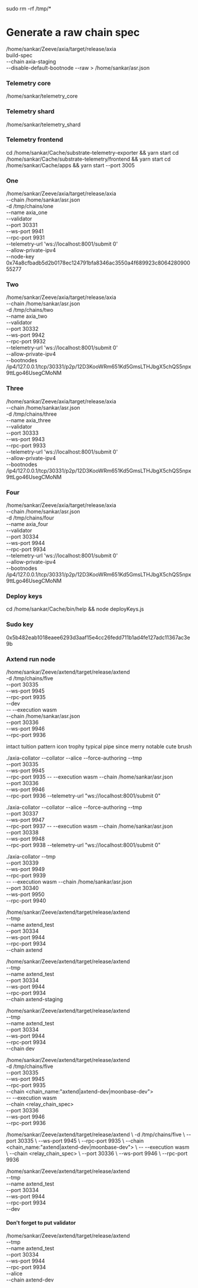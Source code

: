 sudo rm -rf /tmp/\*

# Generate a raw chain spec

/home/sankar/Zeeve/axia/target/release/axia \
build-spec \
--chain axia-staging \
--disable-default-bootnode --raw > /home/sankar/asr.json

### Telemetry core

/home/sankar/telemetry_core

### Telemetry shard

/home/sankar/telemetry_shard

### Telemetry frontend

cd /home/sankar/Cache/substrate-telemetry-exporter && yarn start
cd /home/sankar/Cache/substrate-telemetry/frontend && yarn start
cd /home/sankar/Cache/apps && yarn start --port 3005

### One

/home/sankar/Zeeve/axia/target/release/axia \
--chain /home/sankar/asr.json \
-d /tmp/chains/one \
--name axia_one \
--validator \
--port 30331 \
--ws-port 9941 \
--rpc-port 9931 \
--telemetry-url 'ws://localhost:8001/submit 0' \
--allow-private-ipv4 \
--node-key 0x74a8cfbadb5d2b0178ec124791bfa8346ac3550a4f689923c806428090055277

### Two

/home/sankar/Zeeve/axia/target/release/axia \
--chain /home/sankar/asr.json \
-d /tmp/chains/two \
--name axia_two \
--validator \
--port 30332 \
--ws-port 9942 \
--rpc-port 9932 \
--telemetry-url 'ws://localhost:8001/submit 0' \
--allow-private-ipv4 \
--bootnodes /ip4/127.0.0.1/tcp/30331/p2p/12D3KooWRm651Kd5GmsLTHJbgX5chQS5npx9ttLgo46UsegCMoNM

### Three

/home/sankar/Zeeve/axia/target/release/axia \
--chain /home/sankar/asr.json \
-d /tmp/chains/three \
--name axia_three \
--validator \
--port 30333 \
--ws-port 9943 \
--rpc-port 9933 \
--telemetry-url 'ws://localhost:8001/submit 0' \
--allow-private-ipv4 \
--bootnodes /ip4/127.0.0.1/tcp/30331/p2p/12D3KooWRm651Kd5GmsLTHJbgX5chQS5npx9ttLgo46UsegCMoNM

### Four

/home/sankar/Zeeve/axia/target/release/axia \
--chain /home/sankar/asr.json \
-d /tmp/chains/four \
--name axia_four \
--validator \
--port 30334 \
--ws-port 9944 \
--rpc-port 9934 \
--telemetry-url 'ws://localhost:8001/submit 0' \
--allow-private-ipv4 \
--bootnodes /ip4/127.0.0.1/tcp/30331/p2p/12D3KooWRm651Kd5GmsLTHJbgX5chQS5npx9ttLgo46UsegCMoNM

### Deploy keys

cd /home/sankar/Cache/bin/help && node deployKeys.js

### Sudo key

0x5b482eab1018eaee6293d3aaf15e4cc26fedd711b1ad4fe127adc11367ac3e9b

### Axtend run node

/home/sankar/Zeeve/axtend/target/release/axtend \
-d /tmp/chains/five \
--port 30335 \
--ws-port 9945 \
--rpc-port 9935 \
--dev \
-- --execution wasm \
--chain /home/sankar/asr.json \
--port 30336 \
--ws-port 9946 \
--rpc-port 9936

intact tuition pattern icon trophy typical pipe since merry notable cute brush

./axia-collator --collator --alice --force-authoring --tmp \
--port 30335 \
--ws-port 9945 \
--rpc-port 9935 -- --execution wasm --chain /home/sankar/asr.json \
--port 30336 \
--ws-port 9946 \
--rpc-port 9936
--telemetry-url "ws://localhost:8001/submit 0"

./axia-collator --collator --alice --force-authoring --tmp \
--port 30337 \
--ws-port 9947 \
--rpc-port 9937 -- --execution wasm --chain /home/sankar/asr.json \
--port 30338 \
--ws-port 9948 \
--rpc-port 9938
--telemetry-url "ws://localhost:8001/submit 0"

./axia-collator --tmp \
--port 30339 \
--ws-port 9949 \
--rpc-port 9939 \
-- --execution wasm --chain /home/sankar/asr.json \
--port 30340 \
--ws-port 9950 \
--rpc-port 9940

/home/sankar/Zeeve/axtend/target/release/axtend \
--tmp \
--name axtend_test \
--port 30334 \
--ws-port 9944 \
--rpc-port 9934 \
--chain axtend

/home/sankar/Zeeve/axtend/target/release/axtend \
--tmp \
--name axtend_test \
--port 30334 \
--ws-port 9944 \
--rpc-port 9934 \
--chain axtend-staging

/home/sankar/Zeeve/axtend/target/release/axtend \
--tmp \
--name axtend_test \
--port 30334 \
--ws-port 9944 \
--rpc-port 9934 \
--chain dev

/home/sankar/Zeeve/axtend/target/release/axtend \
-d /tmp/chains/five \
--port 30335 \
--ws-port 9945 \
--rpc-port 9935 \
--chain <chain_name:"axtend|axtend-dev|moonbase-dev"> \
-- --execution wasm \
--chain <relay_chain_spec> \
--port 30336 \
--ws-port 9946 \
--rpc-port 9936

/home/sankar/Zeeve/axtend/target/release/axtend \ -d /tmp/chains/five \ --port 30335 \ --ws-port 9945 \ --rpc-port 9935 \ --chain <chain_name:"axtend|axtend-dev|moonbase-dev"> \ -- --execution wasm \ --chain <relay_chain_spec> \ --port 30336 \ --ws-port 9946 \ --rpc-port 9936

/home/sankar/Zeeve/axtend/target/release/axtend \
--tmp \
--name axtend_test \
--port 30334 \
--ws-port 9944 \
--rpc-port 9934 \
--dev

#### Don't forget to put validator

/home/sankar/Zeeve/axtend/target/release/axtend \
--tmp \
--name axtend_test \
--port 30334 \
--ws-port 9944 \
--rpc-port 9934 \
--alice \
--chain axtend-dev
